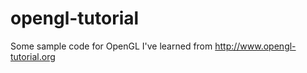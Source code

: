 opengl-tutorial
===============

Some sample code for OpenGL I've learned from http://www.opengl-tutorial.org
